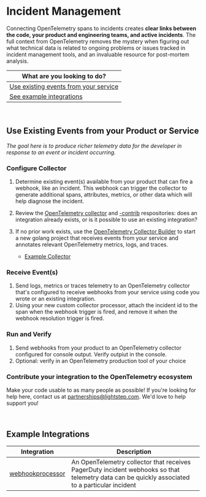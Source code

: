 # Incident Management

Connecting OpenTelemetry spans to incidents creates **clear links between the code, your product and engineering teams, and active incidents**. The full context from OpenTelemetry removes the mystery when figuring out what technical data is related to ongoing problems or issues tracked in incident management tools, and an invaluable resource for post-mortem analysis.

| What are you looking to do? | 
| ----- |
| [Use existing events from your service](#use-existing-events-from-your-product-or-service) 
| [See example integrations](#example-integrations) |

<br/>

## Use Existing Events from your Product or Service

_The goal here is to produce richer telemetry data for the developer in response to an event or incident occurring._

### Configure Collector

1. Determine existing event(s) available from your product that can fire a webhook, like an incident.  This webhook can trigger the collector to generate additional spans, attributes, metrics, or other data which will help diagnose the incident.

2. Review the [OpenTelemetry collector](https://github.com/open-telemetry/opentelemetry-collector) and [-contrib](https://github.com/open-telemetry/opentelemetry-collector-contrib) respositories: does an integration already exists, or is it possible to use an existing integration?

3. If no prior work exists, use the [OpenTelemetry Collector Builder](https://github.com/open-telemetry/opentelemetry-collector-builder) to start a new golang project that receives events from your service and annotates relevant OpenTelemetry metrics, logs, and traces.

    * [Example Collector](https://github.com/lightstep/lightstep-partner-toolkit/tree/main/collector)

### Receive Event(s)

1. Send logs, metrics or traces telemetry to an OpenTelemetry collector that's configured to receive webhooks from your service using code you wrote or an existing integration. 
2. Using your new custom collector processor, attach the incident id to the span when the webhook trigger is fired, and remove it when the webhook resolution trigger is fired.

### Run and Verify

1. Send webhooks from your product to an OpenTelemetry collector configured for console output. Verify outpiut in the console.
2. Optional: verify in an OpenTelemetry production tool of your choice

### Contribute your integration to the OpenTelemetry ecosystem

Make your code usable to as many people as possible! If you're looking for help here, contact us at partnerships@lightstep.com. We'd love to help support you!

<br/>

## Example Integrations

| Integration | Description |
| --- | --- |
| [webhookprocessor](../../collector) | An OpenTelemetry collector that receives PagerDuty incident webhooks so that telemetry data can be quickly associated to a particular incident |
